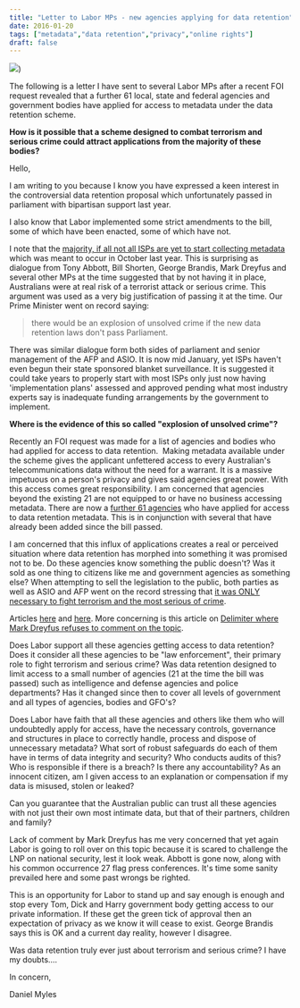 ```yaml
---
title: "Letter to Labor MPs - new agencies applying for data retention"
date: 2016-01-20
tags: ["metadata","data retention","privacy","online rights"]
draft: false
---
```

![](/img/openletter.jpg))
<div class="alert alert-info" role="alert">The following is a letter I have sent to several Labor MPs after a recent FOI request revealed that a further 61 local, state and federal agencies and government bodies have applied for access to metadata under the data retention scheme.

**How is it possible that a scheme designed to combat terrorism and serious crime could attract applications from the majority of these bodies?**</div>

Hello,

I am writing to you because I know you have expressed a keen interest in the controversial data retention proposal which unfortunately passed in parliament with bipartisan support last year.

I also know that Labor implemented some strict amendments to the bill, some of which have been enacted, some of which have not.

I note that the [majority, if all not all ISPs are yet to start collecting metadata](http://www.abc.net.au/news/2015-10-13/majority-of-isps-not-ready-to-start-collecting-metadata/6847370) which was meant to occur in October last year. This is surprising as dialogue from Tony Abbott, Bill Shorten, George Brandis, Mark Dreyfus and several other MPs at the time suggested that by not having it in place, Australians were at real risk of a terrorist attack or serious crime. This argument was used as a very big justification of passing it at the time. Our Prime Minister went on record saying:

> there would be an explosion of unsolved crime if the new data retention laws don&#39;t pass Parliament.

There was similar dialogue form both sides of parliament and senior management of the AFP and ASIO. It is now mid January, yet ISPs haven&#39;t even begun their state sponsored blanket surveillance. It is suggested it could take years to properly start with most ISPs only just now having &#39;implementation plans&#39; assessed and approved pending what most industry experts say is inadequate funding arrangements by the government to implement.

**Where is the evidence of this so called &quot;explosion of unsolved crime&quot;?**

Recently an FOI request was made for a list of agencies and bodies who had applied for access to data retention.&nbsp; Making metadata available under the scheme gives the applicant unfettered access to every Australian&#39;s telecommunications data without the need for a warrant. It is a massive impetuous on a person&#39;s privacy and gives said agencies great power. With this access comes great responsibility. I am concerned that agencies beyond the existing 21 are not equipped to or have no business accessing metadata.
There are now a [further 61 agencies](https://www.righttoknow.org.au/request/1344/response/4557/attach/6/FOI15%20216%20Document%201%20Enforcement%20Agency%20Applications%20REDACTED.PDF) who have applied for access to data retention metadata. This is in conjunction with several that have already been added since the bill passed.

I am concerned that this influx of applications creates a real or perceived situation where data retention has morphed into something it was promised not to be. Do these agencies know something the public doesn&#39;t? Was it sold as one thing to citizens like me and government agencies as something else? When attempting to sell the legislation to the public, both parties as well as ASIO and AFP went on the record stressing that [it was ONLY necessary to fight terrorism and the most serious of crime](http://www.theguardian.com/australia-news/2015/jan/12/data-retention-bill-an-urgent-priority-to-counter-terrorism-george-brandis-says).

Articles [here](http://www.gizmodo.com.au/2016/01/heres-every-government-agency-that-wants-your-metadata) and [here](http://www.computerworld.com.au/article/592321/data-retention-document-reveals-agencies-seeking-warrant-free-access-telco-data/). More concerning is this article on [Delimiter where Mark Dreyfus refuses to comment on the topic](https://delimiter.com.au/2016/01/19/labor-avoids-all-comment-on-that-bothersome-massive-metadata-expansion/).

Does Labor support all these agencies getting access to data retention? Does it consider all these agencies to be &quot;law enforcement&quot;, their primary role to fight terrorism and serious crime? Was data retention designed to limit access to a small number of agencies (21 at the time the bill was passed) such as intelligence and defense agencies and police departments? Has it changed since then to cover all levels of government and all types of agencies, bodies and GFO&#39;s?

Does Labor have faith that all these agencies and others like them who will undoubtedly apply for access, have the necessary controls, governance and structures in place to correctly handle, process and dispose of unnecessary metadata? What sort of robust safeguards do each of them have in terms of data integrity and security? Who conducts audits of this? Who is responsible if there is a breach? Is there any accountability? As an innocent citizen, am I given access to an explanation or compensation if my data is misused, stolen or leaked?

Can you guarantee that the Australian public can trust all these agencies with not just their own most intimate data, but that of their partners, children and family?

Lack of comment by Mark Dreyfus has me very concerned that yet again Labor is going to roll over on this topic because it is scared to challenge the LNP on national security, lest it look weak. Abbott is gone now, along with his common occurrence 27 flag press conferences. It&#39;s time some sanity prevailed here and some past wrongs be righted.

This is an opportunity for Labor to stand up and say enough is enough and stop every Tom, Dick and Harry government body getting access to our private information. If these get the green tick of approval then an expectation of privacy as we know it will cease to exist. George Brandis says this is OK and a current day reality, however I disagree.

Was data retention truly ever just about terrorism and serious crime? I have my doubts....

In concern,

Daniel Myles
